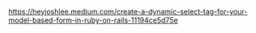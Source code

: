 https://heyjoshlee.medium.com/create-a-dynamic-select-tag-for-your-model-based-form-in-ruby-on-rails-11194ce5d75e